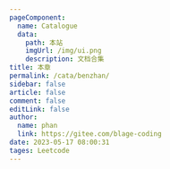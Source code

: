 ```yaml
---
pageComponent: 
  name: Catalogue
  data: 
    path: 本站
    imgUrl: /img/ui.png
    description: 文档合集
title: 本章
permalink: /cata/benzhan/
sidebar: false
article: false
comment: false
editLink: false
author: 
  name: phan
  link: https://gitee.com/blage-coding
date: 2023-05-17 08:00:31
tages: Leetcode
---
```

